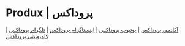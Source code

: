 # Produx | پروداکس
 
[آکادمی پروداکس](https://produx.ir) | [یوتیوب پروداکس](https://youtube.com/@produx_ir) | [اینستاگرام پروداکس](http://instagram.com/produx.ir) | [تلگرام پروداکس](htttps://t.me/proddux.ir) | [کامیونیتی پروداکس](htttps://t.me/prodduxir) 
